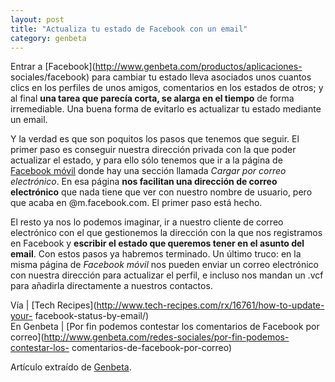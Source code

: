 ```yaml
---
layout: post
title: "Actualiza tu estado de Facebook con un email"
category: genbeta
---
```





Entrar a [Facebook](http://www.genbeta.com/productos/aplicaciones-
sociales/facebook) para cambiar tu estado lleva asociados unos cuantos clics
en los perfiles de unos amigos, comentarios en los estados de otros; y al
final **una tarea que parecía corta, se alarga en el tiempo** de forma
irremediable. Una buena forma de evitarlo es actualizar tu estado mediante un
email.

Y la verdad es que son poquitos los pasos que tenemos que seguir. El primer
paso es conseguir nuestra dirección privada con la que poder actualizar el
estado, y para ello sólo tenemos que ir a la página de [Facebook
móvil](http://www.facebook.com/mobile/) donde hay una sección llamada _Cargar
por correo electrónico_. En esa página **nos facilitan una dirección de correo
electrónico** que nada tiene que ver con nuestro nombre de usuario, pero que
acaba en @m.facebook.com. El primer paso está hecho.

El resto ya nos lo podemos imaginar, ir a nuestro cliente de correo
electrónico con el que gestionemos la dirección con la que nos registramos en
Facebook y **escribir el estado que queremos tener en el asunto del email**.
Con estos pasos ya habremos terminado. Un último truco: en la misma página de
_Facebook móvil_ nos pueden enviar un correo electrónico con nuestra dirección
para actualizar el perfil, e incluso nos mandan un .vcf para añadirla
directamente a nuestros contactos.

Vía | [Tech Recipes](http://www.tech-recipes.com/rx/16761/how-to-update-your-
facebook-status-by-email/)  
En Genbeta | [Por fin podemos contestar los comentarios de Facebook por
correo](http://www.genbeta.com/redes-sociales/por-fin-podemos-contestar-los-
comentarios-de-facebook-por-correo)

Artículo extraído de [Genbeta](http://www.genbeta.com).